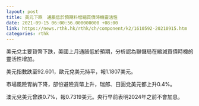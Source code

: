 ```yaml
---
layout: post
title: 美元下跌　通脹低於預期料增縮買債時機靈活性
date: 2021-09-15 06:00:56.000000000 +08:00
link: https://news.rthk.hk/rthk/ch/component/k2/1610592-20210915.htm
categories: rthk
---
```


美元兌主要貨幣下跌，美國上月通脹低於預期，分析認為聯儲局在縮減買債時機的靈活性增加。

美元指數跌至92.601，歐元兌美元持平，報1.1807美元。

市場風險胃納下降，部份避險貨幣上升，瑞郎、日圓兌美元都上升0.4%。

澳元兌美元曾跌0.7%，報0.7319美元。央行早前表明2024年之前不會加息。
